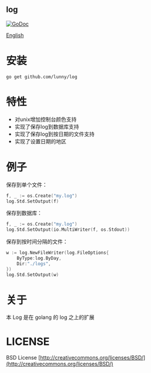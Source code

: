 ## log
[![GoDoc](https://godoc.org/github.com/lunny/log?status.png)](https://godoc.org/github.com/lunny/log)

[English](https://github.com/lunny/log/blob/master/README.md)

# 安装

```
go get github.com/lunny/log
```

# 特性

* 对unix增加控制台颜色支持
* 实现了保存log到数据库支持
* 实现了保存log到按日期的文件支持
* 实现了设置日期的地区

# 例子

保存到单个文件：

```Go
f, _ := os.Create("my.log")
log.Std.SetOutput(f)
```

保存到数据库：

```Go
f, _ := os.Create("my.log")
log.Std.SetOutput(io.MultiWriter(f, os.Stdout))
```

保存到按时间分隔的文件：

```Go
w := log.NewFileWriter(log.FileOptions{
    ByType:log.ByDay,
    Dir:"./logs",
})
log.Std.SetOutput(w)
```

# 关于

本 Log 是在 golang 的 log 之上的扩展

# LICENSE

 BSD License
 [http://creativecommons.org/licenses/BSD/](http://creativecommons.org/licenses/BSD/)
